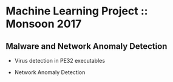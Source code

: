 # Machine Learning Project :: Monsoon 2017

## Malware and Network Anomaly Detection

- Virus detection in PE32 executables


- Network Anomaly Detection
